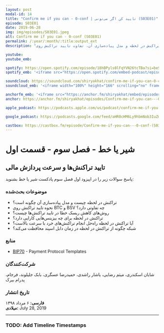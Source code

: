 ```yaml
---
layout: post
modal-id: 14
title: "Confirm me if you can - 0-conf | تایید کن اگر می‌تونی (S03E01)"
episode: S03E01
date: 2019-06-28
img: img/episodes/S03E01.jpeg
alt: Confirm me if you can - 0-conf (S03E01)
permalink: /:year/:month/:title:output_ext
description: "تایید تراکنش‌ها و سرعت پردازش مالی - بررسی تراکنش در لحظه و مدل پیاده‌سازی آن، تفاوت تایید تراکنش روی BTC و BSV، و روش‌های کاهش ریسک خطا در تایید تراکنش‌ها."

youtube: 
youtube_emb:

spotify: https://open.spotify.com/episode/18hBPyls0lFqYVN26tcTBa?si=beSFlJ-fTP6JbO-4Mp3kwA
spotify_emb: '<iframe src="https://open.spotify.com/embed-podcast/episode/18hBPyls0lFqYVN26tcTBa" width="100%" height="232" frameborder="0" allowtransparency="true" allow="encrypted-media"></iframe>'

soundcloud: https://soundcloud.com/shiryakhat/confirm-me-if-you-can-0-conf-episode-2001
soundcloud_emb: '<iframe width="100%" height="166" scrolling="no" frameborder="no" allow="autoplay" src="https://w.soundcloud.com/player/?url=https%3A//api.soundcloud.com/tracks/659156069&color=%23ff5500&auto_play=false&hide_related=true&show_comments=true&show_user=true&show_reposts=false&show_teaser=true"></iframe><div style="font-size: 10px; color: #cccccc;line-break: anywhere;word-break: normal;overflow: hidden;white-space: nowrap;text-overflow: ellipsis; font-family: Interstate,Lucida Grande,Lucida Sans Unicode,Lucida Sans,Garuda,Verdana,Tahoma,sans-serif;font-weight: 100;"><a href="https://soundcloud.com/shiryakhat" title="Shir | Khat" target="_blank" style="color: #cccccc; text-decoration: none;">Shir | Khat</a> · <a href="https://soundcloud.com/shiryakhat/confirm-me-if-you-can-0-conf-episode-2001" title="Confirm me if you can - 0-conf (S03E01)" target="_blank" style="color: #cccccc; text-decoration: none;">Confirm me if you can - 0-conf (S03E01)</a></div>'

anchorfm_emb: '<iframe src="https://anchor.fm/shiryakhat/embed/episodes/Confirm-me-if-you-can---0-conf-S03E01-e9idhc" width="100%" frameborder="0" scrolling="no"></iframe>'
anchor: https://anchor.fm/shiryakhat/episodes/Confirm-me-if-you-can---0-conf-S03E01-e9idhc

apple_podcast: https://podcasts.apple.com/us/podcast/confirm-me-if-you-can-0-conf-s03e01/id1221206951?i=1000445821818

google_podcast: https://podcasts.google.com/feed/aHR0cHM6Ly9hbmNob3IuZm0vcy8xMWFhODUzYy9wb2RjYXN0L3Jzcw/episode/dGFnOnNvdW5kY2xvdWQsMjAxMDp0cmFja3MvNjU5MTU2MDY5?ved=0CBEQzsICahcKEwiw46XZ-NXpAhUAAAAAHQAAAAAQAQ

castbox: https://castbox.fm/episode/Confirm-me-if-you-can---0-conf-(S03E01)-id2539522-id216823188?utm_source=website&utm_medium=dlink&utm_campaign=web_share&utm_content=Confirm%20me%20if%20you%20can%20-%200-conf%20(S03E01)-CastBox_FM
---
```


# شیر یا خط - فصل سوم - قسمت اول

## تایید تراکنش‌ها و سرعت پردازش مالی

پاسخ سوالات زیر را در اپیزود اول فصل سوم پادکست شیر یا خط بشنوید:

### موضوعات بحث‌شده

- تراکنش در لحظه چیست و مدل پیاده‌سازی آن چگونه است؟
- نحوه تایید تراکنش روی BTC و BSV چه تفاوتی دارد؟
- روش‌های کاهش ریسک خطا در تایید تراکنش‌ها چیست؟
- تراکنش در لحظه برای چه بیزینس‌هایی کارایی دارد؟
- آیا تراکنش در لحظه راه‌حل انجام تراکنش‌های خرد با سرعت بالاست؟
- شبکه چگونه از تراکنش در لحظه در زمان دابل اسپند محافظت می‌کند؟

### منابع

- [BIP70](https://github.com/bitcoin/bips/blob/master/bip-0070.mediawiki) - Payment Protocol Templates

### شرکت‌کنندگان

شایان اسکندری، میثم رضایی، یاشار راشدی، حمیدرضا عسگری، بابک جلیلوند، فرجام، پدرام بیرک

### تاریخ انتشار

**فارسی:** ۶ مرداد ۱۳۹۸  
**میلادی:** July 28, 2019

---

### TODO: Add Timeline Timestamps
